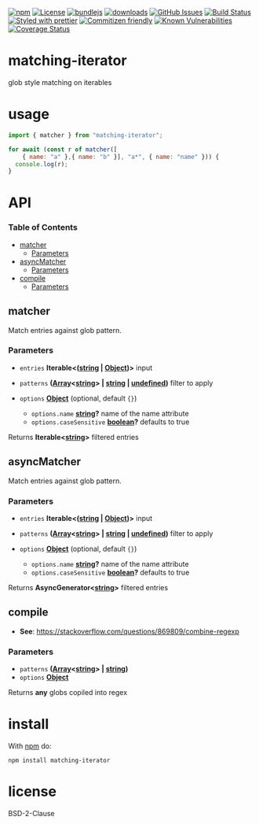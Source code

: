 [![npm](https://img.shields.io/npm/v/matching-iterator.svg)](https://www.npmjs.com/package/matching-iterator)
[![License](https://img.shields.io/badge/License-BSD%203--Clause-blue.svg)](https://opensource.org/licenses/BSD-3-Clause)
[![bundlejs](https://deno.bundlejs.com/?q=matching-iterator\&badge=detailed)](https://bundlejs.com/?q=matching-iterator)
[![downloads](http://img.shields.io/npm/dm/matching-iterator.svg?style=flat-square)](https://npmjs.org/package/matching-iterator)
[![GitHub Issues](https://img.shields.io/github/issues/arlac77/matching-iterator.svg?style=flat-square)](https://github.com/arlac77/matching-iterator/issues)
[![Build Status](https://img.shields.io/endpoint.svg?url=https%3A%2F%2Factions-badge.atrox.dev%2Farlac77%2Fmatching-iterator%2Fbadge\&style=flat)](https://actions-badge.atrox.dev/arlac77/matching-iterator/goto)
[![Styled with prettier](https://img.shields.io/badge/styled_with-prettier-ff69b4.svg)](https://github.com/prettier/prettier)
[![Commitizen friendly](https://img.shields.io/badge/commitizen-friendly-brightgreen.svg)](http://commitizen.github.io/cz-cli/)
[![Known Vulnerabilities](https://snyk.io/test/github/arlac77/matching-iterator/badge.svg)](https://snyk.io/test/github/arlac77/matching-iterator)
[![Coverage Status](https://coveralls.io/repos/arlac77/matching-iterator/badge.svg)](https://coveralls.io/github/arlac77/matching-iterator)

# matching-iterator

glob style matching on iterables

# usage

```js
import { matcher } from "matching-iterator";

for await (const r of matcher([
    { name: "a" },{ name: "b" }], "a*", { name: "name" })) {
  console.log(r);
}
```

# API

<!-- Generated by documentation.js. Update this documentation by updating the source code. -->

### Table of Contents

*   [matcher](#matcher)
    *   [Parameters](#parameters)
*   [asyncMatcher](#asyncmatcher)
    *   [Parameters](#parameters-1)
*   [compile](#compile)
    *   [Parameters](#parameters-2)

## matcher

Match entries against glob pattern.

### Parameters

*   `entries` **Iterable<([string](https://developer.mozilla.org/docs/Web/JavaScript/Reference/Global_Objects/String) | [Object](https://developer.mozilla.org/docs/Web/JavaScript/Reference/Global_Objects/Object))>** input
*   `patterns` **([Array](https://developer.mozilla.org/docs/Web/JavaScript/Reference/Global_Objects/Array)<[string](https://developer.mozilla.org/docs/Web/JavaScript/Reference/Global_Objects/String)> | [string](https://developer.mozilla.org/docs/Web/JavaScript/Reference/Global_Objects/String) | [undefined](https://developer.mozilla.org/docs/Web/JavaScript/Reference/Global_Objects/undefined))** filter to apply
*   `options` **[Object](https://developer.mozilla.org/docs/Web/JavaScript/Reference/Global_Objects/Object)**  (optional, default `{}`)

    *   `options.name` **[string](https://developer.mozilla.org/docs/Web/JavaScript/Reference/Global_Objects/String)?** name of the name attribute
    *   `options.caseSensitive` **[boolean](https://developer.mozilla.org/docs/Web/JavaScript/Reference/Global_Objects/Boolean)?** defaults to true

Returns **Iterable<[string](https://developer.mozilla.org/docs/Web/JavaScript/Reference/Global_Objects/String)>** filtered entries

## asyncMatcher

Match entries against glob pattern.

### Parameters

*   `entries` **Iterable<([string](https://developer.mozilla.org/docs/Web/JavaScript/Reference/Global_Objects/String) | [Object](https://developer.mozilla.org/docs/Web/JavaScript/Reference/Global_Objects/Object))>** input
*   `patterns` **([Array](https://developer.mozilla.org/docs/Web/JavaScript/Reference/Global_Objects/Array)<[string](https://developer.mozilla.org/docs/Web/JavaScript/Reference/Global_Objects/String)> | [string](https://developer.mozilla.org/docs/Web/JavaScript/Reference/Global_Objects/String) | [undefined](https://developer.mozilla.org/docs/Web/JavaScript/Reference/Global_Objects/undefined))** filter to apply
*   `options` **[Object](https://developer.mozilla.org/docs/Web/JavaScript/Reference/Global_Objects/Object)**  (optional, default `{}`)

    *   `options.name` **[string](https://developer.mozilla.org/docs/Web/JavaScript/Reference/Global_Objects/String)?** name of the name attribute
    *   `options.caseSensitive` **[boolean](https://developer.mozilla.org/docs/Web/JavaScript/Reference/Global_Objects/Boolean)?** defaults to true

Returns **AsyncGenerator<[string](https://developer.mozilla.org/docs/Web/JavaScript/Reference/Global_Objects/String)>** filtered entries

## compile

*   **See**: <https://stackoverflow.com/questions/869809/combine-regexp>

### Parameters

*   `patterns` **([Array](https://developer.mozilla.org/docs/Web/JavaScript/Reference/Global_Objects/Array)<[string](https://developer.mozilla.org/docs/Web/JavaScript/Reference/Global_Objects/String)> | [string](https://developer.mozilla.org/docs/Web/JavaScript/Reference/Global_Objects/String))**&#x20;
*   `options` **[Object](https://developer.mozilla.org/docs/Web/JavaScript/Reference/Global_Objects/Object)**&#x20;

Returns **any** globs copiled into regex

# install

With [npm](http://npmjs.org) do:

```shell
npm install matching-iterator
```

# license

BSD-2-Clause
